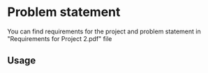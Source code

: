 Problem statement
=================

You can find requirements for the project and problem statement in "Requirements for Project 2.pdf" file

Usage
-----
